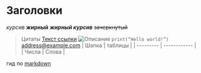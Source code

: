 # Заголовки
*курсив*
**жирный**
***жирный курсив***
~~зачеркнутый~~
> Цитаты
[Текст ссылки](https://www.example.com)
![Описание](https://www.example.com/image.jpg)
`print(“Hello world!”)`
<address@example.com>
| Шапка | таблицы |
| --------- | ------------ |
| Числа | Слова |

гид по [markdown](https://github.com/vifirsanova/hse-python-course/blob/main/supplementary/markdown.md)
